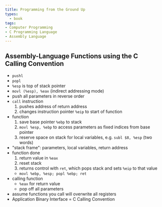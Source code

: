 ```yaml
---
title: Programming from the Ground Up
types:
  - book
tags:
- Computer Programming
- C Programming Language
- Assembly Language
---
```


## Assembly-Language Functions using the C Calling Convention
- `pushl`
- `popl`
- `%esp` is top of stack pointer
- `movl (%esp), %eax` (indirect addressing mode)
- push all parameters in reverse order
- `call` instruction
  1.  pushes address of return address
  2.  changes instruction pointer `%eip` to start of function
- function
  1.  save base pointer `%ebp` to stack
  2.  `movl %esp, %ebp` to access parameters as fixed indices from base pointer
  3.  reserve space on stack for local variables, e.g. `subl $8, %esp` (two words)
- "stack frame": parameters, local variables, return address
- function done
  1.  return value in `%eax`
  2.  reset stack
  3.  returns control with `ret`, which pops stack and sets `%eip` to that value
  - `movl %ebp, %esp; popl %ebp; ret`
- calling function
  - `%eax` for return value
  - pop off all parameters
- assume functions you call will overwrite all registers
- Application Binary Interface = C Calling Convention
